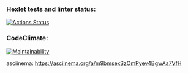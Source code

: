 ### Hexlet tests and linter status:
[![Actions Status](https://github.com/SergeevaEA/frontend-project-44/workflows/hexlet-check/badge.svg)](https://github.com/SergeevaEA/frontend-project-44/actions)
### CodeClimate:
[![Maintainability](https://api.codeclimate.com/v1/badges/81540f3f279cbcf5f6cc/maintainability)](https://codeclimate.com/github/SergeevaEA/frontend-project-44/maintainability)

asciinema:
https://asciinema.org/a/m9bmsexSzOmPyev4BgwAa7VfH
